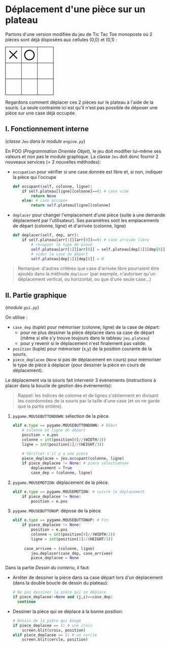 # Déplacement d'une pièce sur un plateau

Partons d'une version modifiée du jeu de Tic Tac Toe monoposte  où 2 pièces sont déjà disposées aux cellules (0,0) et (0,1) :

<svg width="150" height="150" style="border: 1px solid black;">
    <path stroke="black" d="M 50 0 V 150 M 100 0 V 150 M 0 50 H 150 M 0 100 H 150" />
    <path stroke="black" stroke-width="3" d="M 0 0 m 12 12 l 24 24 m 0 -24 l -24 24" />
    <circle stroke="black" stroke-width="3" cx="75" cy="25" r="15" fill="None"/>
</svg>

Regardons comment déplacer ces 2 pièces sur le plateau à l'aide de la souris. La seule contrainte ici est qu'il n'est pas possible de déposer une pièce sur une case déjà occupée.

## I. Fonctionnement interne

(*classe `Jeu` dans le module `engine.py`*)

En POO (*Programmation Orientée Objet*), le jeu doit modifier lui-même ses valeurs et non pas le module graphique. La classe `Jeu` doit donc fournir 2 nouveaux services (= 2 nouvelles méthodes):

- `occupation` pour vérifier si une case donnée est libre et, si non, indiquer la pièce qui l'occupe

  ```python
  def occupant(self, colonne, ligne):
      if self.plateau[ligne][colonne]==0: # case vide
          return None
      else: # case occupée
          return self.plateau[ligne][colonne]
  ```

- `deplacer` pour changer l'emplacement d'une pièce (suite à une demande déplacement par l'utilisateur). Ses paramètres sont les emplacements de départ (colonne, ligne) et d'arrivée (colonne, ligne)

  ```python
  def deplacer(self, dep, arr):
      if self.plateau[arr[1]][arr[0]]==0: # case arrivée libre
          # recopier le type de pièce
          self.plateau[arr[1]][arr[0]] = self.plateau[dep[1]][dep[0]]
          # vider la case de départ
          self.plateau[dep[1]][dep[0]] = 0
  ```

> Remarque: d'autres critères que case d'arrivée libre pourraient être ajoutés dans la méthode `deplacer` (par exemple, n'autoriser qu'un déplacement vertical, ou horizontal, ou que d'une seule case...)

## II. Partie graphique

(*module `gui.py`*)

On utilise :

- `case_dep` (*tuple*) pour mémoriser (colonne, ligne) de la case de départ:
  - pour ne plus dessiner la pièce déplacée dans sa case de départ (même si elle s'y trouve toujours dans le tableau `jeu.plateau`)
  - pour y revenir si le déplacement n'est finalement pas valide.
- `position` (tuple) pour mémoriser (x,y) de la position courante de la souris.
- `piece_deplacee` (`None` si pas de déplacement en cours) pour mémoriser le type de pièce à déplacer (pour dessiner la pièce en cours de déplacement).

Le déplacement via la souris fait intervenir 3 événements (instructions à placer dans la boucle de gestion des événements):

> Rappel: les indices de colonne et de lignes s'obtiennent en divisant les coordonnées de la souris par la taille d'une case (et on ne garde que la partie entière).


1. `pygame.MOUSEBUTTONDOWN`: sélection de la pièce.

   ```python
   elif e.type == pygame.MOUSEBUTTONDOWN: # Début
       # colonne et ligne de départ
       position = e.pos
       colonne = int(position[0]//(WIDTH/3))
       ligne = int(position[1]//(HEIGHT/3))
       
       # Vérifier s'il y a une pièce
       piece_deplacee = jeu.occupant(colonne, ligne)
       if piece_deplacee != None: # pièce sélectionnée
           deplacement = True 
           case_dep = (colonne, ligne)
   ```

2. `pygame.MOUSEMOTION`: déplacement de la pièce.

   ```python
   elif e.type == pygame.MOUSEMOTION: # suivre le déplacement
       if piece_deplacee != None:
           position = e.pos
   ```

3. `pygame.MOUSEBUTTONUP`: dépose de la pièce.

   ```python
   elif e.type == pygame.MOUSEBUTTONUP: # Fin
       if piece_deplacee != None:
           position = e.pos
           colonne = int(position[0]//(WIDTH/3))
           ligne = int(position[1]//(HEIGHT/3))
           
   		case_arrivee = (colonne, ligne)
           jeu.deplacer(case_dep, case_arrivee)
           piece_deplacee = None
   ```

Dans la partie *Dessin du contenu*, il faut:

- Arrêter de dessiner la pièce dans sa case départ lors d'un déplacement (dans la double boucle de dessin du plateau):

  ```python
  # Ne pas dessiner la pièce qui se déplace
  if piece_deplacee!=None and (j,i)==case_dep:
    continue
  ```

- Dessiner la pièce qui se déplace à la bonne position:

  ```python
  # Dessin de la pièce qui bouge
  if piece_deplacee == 1: # une croix
      screen.blit(croix, position)
  elif piece_deplacee == 2: # un cercle
      screen.blit(cercle, position)
  ```

  